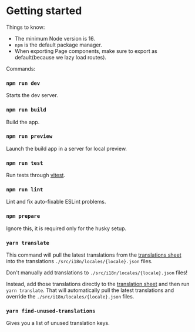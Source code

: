 # Getting started

Things to know:
- The minimum Node version is 16.
- `npm` is the default package manager.
- When exporting Page components, make sure to export as default(because we lazy load routes).

Commands:

### `npm run dev`

Starts the dev server.

### `npm run build`

Build the app.

### `npm run preview`

Launch the build app in a server for local preview.

### `npm run test`

Run tests through [vitest](https://vitest.dev/).

### `npm run lint`

Lint and fix auto-fixable ESLint problems.

### `npm prepare`

Ignore this, it is required only for the husky setup.

### `yarn translate`

This command will pull the latest translations from the [translations sheet](https://docs.google.com/spreadsheets/d/12hWS6eq6ISR51NqYbYN5pTpaX5EPZ-5zFwnE-8TxZoo/edit#gid=0) into the translations `./src/i18n/locales/{locale}.json` files.

Don't manually add translations to `./src/i18n/locales/{locale}.json` files!

Instead, add those translations directly to the [translation sheet](https://docs.google.com/spreadsheets/d/12hWS6eq6ISR51NqYbYN5pTpaX5EPZ-5zFwnE-8TxZoo/edit#gid=0) and then run `yarn translate`.
That will automatically pull the latest translations and override the `./src/i18n/locales/{locale}.json` files.

### `yarn find-unused-translations`

Gives you a list of unused translation keys.
